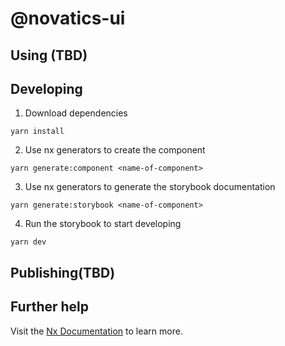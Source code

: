 

# @novatics-ui

## Using (TBD)

## Developing

1. Download dependencies

```shell
yarn install
```

2. Use nx generators to create the component

```shell
yarn generate:component <name-of-component>
```
3. Use nx generators to generate the storybook documentation

```shell
yarn generate:storybook <name-of-component>
```
4. Run the storybook to start developing
```shell
yarn dev
```

## Publishing(TBD)



## Further help

Visit the [Nx Documentation](https://nx.dev) to learn more.


